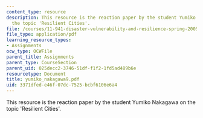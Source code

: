```yaml
---
content_type: resource
description: This resource is the reaction paper by the student Yumiko Nakagawa on
  the topic 'Resilient Cities'.
file: /courses/11-941-disaster-vulnerability-and-resilience-spring-2005/3371dfede46f07dc7525bcbf6106e6a4_yumiko_nakagawa9.pdf
file_type: application/pdf
learning_resource_types:
- Assignments
ocw_type: OCWFile
parent_title: Assignments
parent_type: CourseSection
parent_uid: 025decc2-3746-51df-f1f2-1fd5ad489b6e
resourcetype: Document
title: yumiko_nakagawa9.pdf
uid: 3371dfed-e46f-07dc-7525-bcbf6106e6a4
---
```

This resource is the reaction paper by the student Yumiko Nakagawa on the topic 'Resilient Cities'.

